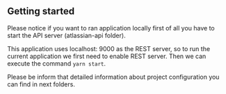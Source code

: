 ## Getting started
Please notice if you want to ran application locally first of all you have to start the API server (atlassian-api folder).

This application uses localhost: 9000 as the REST server, so to run the current application we first need to enable REST server. Then we can execute the command `yarn start`.

Please be inform that detailed information about project configuration you can find in next folders.
